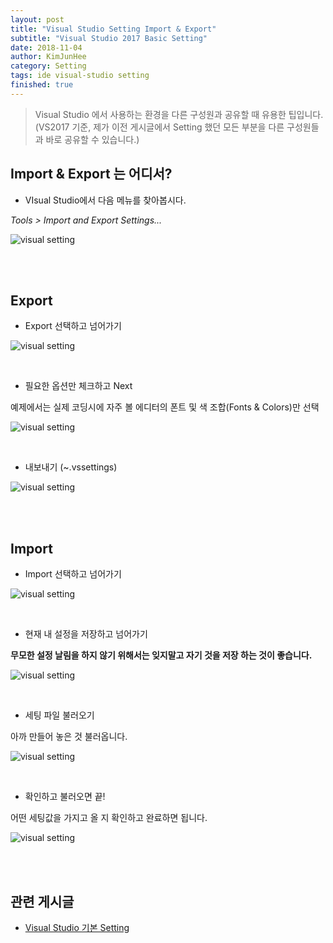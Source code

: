 ```yaml
---
layout: post
title: "Visual Studio Setting Import & Export"
subtitle: "Visual Studio 2017 Basic Setting"
date: 2018-11-04
author: KimJunHee
category: Setting
tags: ide visual-studio setting
finished: true
---
```


> Visual Studio 에서 사용하는 환경을 다른 구성원과 공유할 때 유용한 팁입니다. (VS2017 기준, 제가 이전 게시글에서 Setting 했던 모든 부분을 다른 구성원들과 바로 공유할 수 있습니다.)


## Import & Export 는 어디서?

* VIsual Studio에서 다음 메뉴를 찾아봅시다.

_Tools > Import and Export Settings..._

![visual setting](/assets/setting/2/1.png)



<br/><br/>

## Export

* Export 선택하고 넘어가기

![visual setting](/assets/setting/2/2.png)


<br/>

* 필요한 옵션만 체크하고 Next

예제에서는 실제 코딩시에 자주 볼 에디터의 폰트 및 색 조합(Fonts & Colors)만 선택

![visual setting](/assets/setting/2/3.png)


<br/>

* 내보내기 (~.vssettings)

![visual setting](/assets/setting/2/4.png)



<br/><br/>

## Import

* Import 선택하고 넘어가기

![visual setting](/assets/setting/2/5.png)


<br/>

* 현재 내 설정을 저장하고 넘어가기

__무모한 설정 날림을 하지 않기 위해서는 잊지말고 자기 것을 저장 하는 것이 좋습니다.__

![visual setting](/assets/setting/2/6.png)


<br/>

* 세팅 파일 불러오기

아까 만들어 놓은 것 불러옵니다.

![visual setting](/assets/setting/2/7.png)


<br/>

* 확인하고 불러오면 끝!

어떤 세팅값을 가지고 올 지 확인하고 완료하면 됩니다.

![visual setting](/assets/setting/2/8.png)


<br/><br/>

## 관련 게시글

* [Visual Studio 기본 Setting](https://wnsgml972.github.io/setting/2018/10/07/setting_visualset/)
